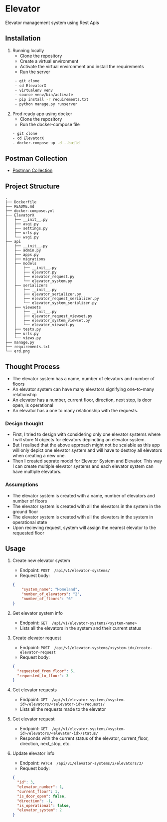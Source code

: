 # Elevator
Elevator management system using Rest Apis

## Installation
1. Running locally
    - Clone the repository
    - Create a virtual environment
    - Activate the virtual environment and install the requirements
    - Run the server
   ```bash
    - git clone
    - cd ElevatorX
    - virtualenv venv
    - source venv/bin/activate
    - pip install -r requirements.txt
    - python manage.py runserver
    ```
2. Prod ready app using docker
    - Clone the repository
    - Run the docker-compose file
    ```bash
    - git clone
    - cd ElevatorX
    - docker-compose up -d --build
    ```
   
## Postman Collection
- [Postman Collection](https://api.postman.com/collections/17813279-9e4ed033-9914-4d74-998a-e9b6168df077?access_key=PMAT-01H1E4204J1AQQP8KFJ04VMQV0)

## Project Structure
```
.
├── Dockerfile
├── README.md
├── docker-compose.yml
├── ElevatorX
│   ├── __init__.py
│   ├── asgi.py
│   ├── settings.py
│   ├── urls.py
│   └── wsgi.py
├── api
│   ├── __init__.py
│   ├── admin.py
│   ├── apps.py
│   ├── migrations
│   ├── models
│   │   ├── __init__.py
│   │   ├── elevator.py
│   │   ├── elevator_request.py
│   │   └── elevator_system.py
│   ├── serializers
│   │   ├── __init__.py
│   │   ├── elevator_serializer.py
│   │   ├── elevator_request_serializer.py
│   │   └── elevator_system_serializer.py
│   ├── viewsets
│   │   ├── __init__.py
│   │   ├── elevator_request_viewset.py
│   │   ├── elevator_system_viewset.py
│   │   └── elevator_viewset.py
│   ├── tests.py
│   ├── urls.py
│   └── views.py
├── manage.py
├── requirements.txt
└── erd.png
```

## Thought Process
- The elevator system has a name, number of elevators and number of floors
- An elevator system can have many elevators signifying one-to-many relationship
- An elevator has a number, current floor, direction, next stop, is door open, is operational
- An elevator has a one to many relationship with the requests. 

### Design thought
  - First, I tried to design with considering only one elevator systems where I will store N objects for elevators depincting an elevator system.
  - But I realised that the above approach might not be scalable as this app will only depict one elevator system and will have to destroy all elevators when creating a new one. 
  - Then I created seprate model for Elevator System and Elevator. This way I can create multiple elevator systems and each elevator system can have multiple elevators.

### Assumptions
- The elevator system is created with a name, number of elevators and number of floors
- The elevator system is created with all the elevators in the system in the ground floor
- The elevator system is created with all the elevators in the system in operational state
- Upon recieving request, system will assign the nearest elevator to the requested floor
   
## Usage

1. Create new elevator system
    - Endpoint: ```POST  /api/v1/elevator-systems/```
    - Request body:
    ```json
    {
        "system_name": "Homeland",
        "number_of_elevators": "2",
        "number_of_floors": "6"
    }
    ```

2. Get elevator system info
    - Endpoint: ```GET  /api/v1/elevator-systems/<system-name>```
    - Lists all the elevators in the system and their current status
    
3. Create elevator request
    - Endpoint: ```POST  /api/v1/elevator-systems/<system-id>/create-elevator-request```
    - Request body:
    ```json
    {
      "requested_from_floor": 5,
      "requested_to_floor": 3
    }
    ```
   
4. Get elevator requests
    - Endpoint: ```GET  /api/v1/elevator-systems/<system-id>/elevators/<selevator-id>/requests/```
    - Lists all the requests made to the elevator

5. Get elevator request
    - Endpoint: ```GET  /api/v1/elevator-systems/<system-id>/elevators/<elevator-id>/status/```
    - Responds with the current status of the elevator, current_floor, direction, next_stop, etc.

6. Update elevator info
    - Endpoint: ```PATCH  /api/v1/elevator-systems/2/elevators/3/```
    - Request body:
    ```json
    {
      "id": 3,
      "elevator_number": 1,
      "current_floor": 1,
      "is_door_open": false,
      "direction": -1,
      "is_operational": false,
      "elevator_system": 2
    }
    ```
#
